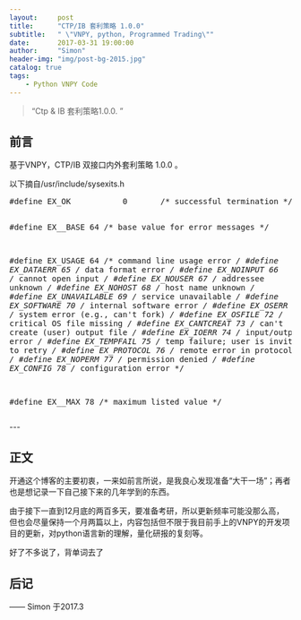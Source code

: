 ```yaml
---
layout:     post
title:      "CTP/IB 套利策略 1.0.0"
subtitle:   " \"VNPY, python, Programmed Trading\""
date:       2017-03-31 19:00:00
author:     "Simon"
header-img: "img/post-bg-2015.jpg"
catalog: true
tags:
    - Python VNPY Code
---
```


> “Ctp & IB 套利策略1.0.0. ”


## 前言


基于VNPY，CTP/IB 双接口内外套利策略 1.0.0 。


<p> </p>
<p>以下摘自/usr/include/sysexits.h</p>
<pre class="c" name="code">#define EX_OK           0       /* successful termination */

#define EX__BASE        64      /* base value for error messages */

#define EX_USAGE        64      /* command line usage error */
#define EX_DATAERR      65      /* data format error */
#define EX_NOINPUT      66      /* cannot open input */
#define EX_NOUSER       67      /* addressee unknown */
#define EX_NOHOST       68      /* host name unknown */
#define EX_UNAVAILABLE  69      /* service unavailable */
#define EX_SOFTWARE     70      /* internal software error */
#define EX_OSERR        71      /* system error (e.g., can't fork) */
#define EX_OSFILE       72      /* critical OS file missing */
#define EX_CANTCREAT    73      /* can't create (user) output file */
#define EX_IOERR        74      /* input/output error */
#define EX_TEMPFAIL     75      /* temp failure; user is invited to retry */
#define EX_PROTOCOL     76      /* remote error in protocol */
#define EX_NOPERM       77      /* permission denied */
#define EX_CONFIG       78      /* configuration error */

#define EX__MAX 78      /* maximum listed value */</pre>



<p id = "build"></p>
---

## 正文

开通这个博客的主要初衷，一来如前言所说，是我良心发现准备“大干一场”；再者也是想记录一下自己接下来的几年学到的东西。
	
由于接下一直到12月底的两百多天，要准备考研，所以更新频率可能没那么高，但也会尽量保持一个月两篇以上，内容包括但不限于我目前手上的VNPY的开发项目的更新，对python语言新的理解，量化研报的复刻等。

好了不多说了，背单词去了

## 后记


—— Simon 于2017.3


